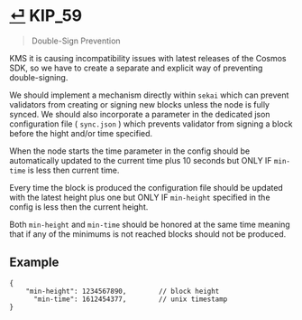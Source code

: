 # [⏎](README.md#Roadmap) KIP_59
> Double-Sign Prevention

KMS it is causing incompatibility issues with latest releases of the Cosmos SDK, so we have to create a separate and explicit way of preventing double-signing.

We should implement a mechanism directly within ```sekai``` which can prevent validators from creating or signing new blocks unless the node is fully synced. We should also incorporate a parameter in the dedicated json configuration file ( `sync.json` ) which prevents validator from signing a block before the hight and/or time specified. 

When the node starts the time parameter in the config should be automatically updated to the current time plus 10 seconds but ONLY IF `min-time` is less then current time. 

Every time the block is produced the configuration file should be updated with the latest height plus one but ONLY IF `min-height` specified in the config is less then the current height.

Both `min-height` and `min-time` should be honored at the same time meaning that if any of the minimums is not reached blocks should not be produced.

## Example

```
{
    "min-height": 1234567890,        // block height
      "min-time": 1612454377,        // unix timestamp
}
```